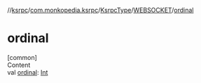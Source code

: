 //[ksrpc](../../../index.md)/[com.monkopedia.ksrpc](../../index.md)/[KsrpcType](../index.md)/[WEBSOCKET](index.md)/[ordinal](ordinal.md)



# ordinal  
[common]  
Content  
val [ordinal](ordinal.md): [Int](https://kotlinlang.org/api/latest/jvm/stdlib/kotlin/-int/index.html)  



